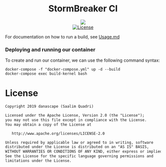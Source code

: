 <h1 align="center">StormBreaker CI</h1>

<p align="center">
   <a href="https://dl.circleci.com/status-badge/redirect/gh/StormBreaker-Infrastructure/stormCI/tree/master"><img src="https://dl.circleci.com/status-badge/img/gh/StormBreaker-Infrastructure/stormCI/tree/master.svg?style=svg"></a><br>
   <a href="https://opensource.org/licenses/Apache-2.0"><img alt="License" src="https://img.shields.io/badge/License-Apache%202.0-blue.svg"/></a>
</p>

For documentation on how to run a build, see
<a alt="Usage" href="Documentation/Usage.md">Usage.md</a><br>

### Deploying and running our container
To create and run our container, we can use the following command syntax:

```
docker-compose -f "docker-compose.yml" up -d --build
docker-compose exec build-kernel bash
```

# License
```xml
Copyright 2019 danascape (Saalim Quadri)

Licensed under the Apache License, Version 2.0 (the "License");
you may not use this file except in compliance with the License.
You may obtain a copy of the License at

   http://www.apache.org/licenses/LICENSE-2.0

Unless required by applicable law or agreed to in writing, software
distributed under the License is distributed on an "AS IS" BASIS,
WITHOUT WARRANTIES OR CONDITIONS OF ANY KIND, either express or implied.
See the License for the specific language governing permissions and
limitations under the License.
```
